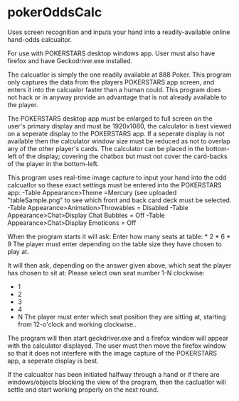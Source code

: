 # pokerOddsCalc
Uses screen recognition and inputs your hand into a readily-available online hand-odds calcualtor.

For use with POKERSTARS desktop windows app. User must also have firefox and have Geckodriver.exe installed.

The calcuatlor is simply the one readily available at 888 Poker. This program only captures the data from the players POKERSTARS app screen, and enters it into the calcualor faster than a human could. This program does not hack or in anyway provide an advantage that is not already available to the player.

The POKERSTARS desktop app must be enlarged to full screen on the user's primary display and must be 1920x1080, the calculator is best viewed on a seperate display to the POKERSTARS app. If a seperate display is not available then the calculator window size must be reduced as not to overlap any of the other player's cards. The calculator can be placed in the bottom-left of the display; covering the chatbox but must not cover the card-backs of the player in the bottom-left.

This program uses real-time image capture to input your hand into the odd calcuatlor so these exact settings must be entered into the POKERSTARS app:
  -Table Appearance>Theme =Mercury (see uploaded "tableSample.png" to see which front and back card deck must be selected.
  -Table Appearance>Animation>Throwables = Disabled
  -Table Appearance>Chat>Display Chat Bubbles = Off
  -Table Appearance>Chat>Display Emoticons = Off
  
  When the program starts it will ask:
    Enter how many seats at table:
    * 2
    * 6
    * 9
The player must enter depending on the table size they have chosen to play at.

It will then ask, depending on the answer given above, which seat the player has chosen to sit at:
  Please select own seat number 1-N clockwise:
  * 1
  * 2
  * 3
  * 4
  * N
 The player must enter which seat position they are sitting at, starting from 12-o'clock and working clockwise..
 
The program will then start geckdriver.exe and a firefox window will appear with the calculator displayed. The user must then move the firefox window so that it does not interfere with the image capture of the POKERSTARS app, a seperate display is best.

If the calcualtor has been initiated halfway through a hand or if there are windows/objects blocking the view of the program, then the cacluatlor will settle and start working properly on the next round.
